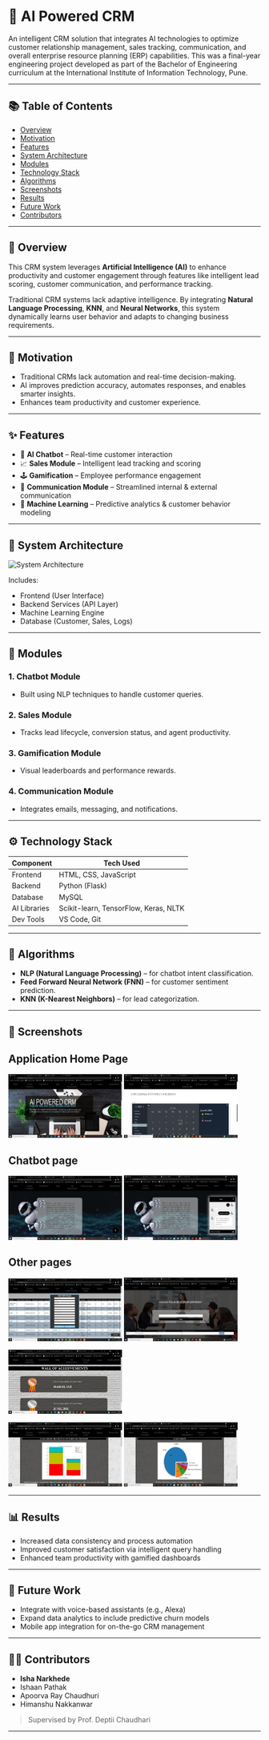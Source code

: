 
# 🤖 AI Powered CRM


An intelligent CRM solution that integrates AI technologies to optimize customer relationship management, sales tracking, communication, and overall enterprise resource planning (ERP) capabilities. This was a final-year engineering project developed as part of the Bachelor of Engineering curriculum at the International Institute of Information Technology, Pune.

---

## 📚 Table of Contents
- [Overview](#overview)
- [Motivation](#motivation)
- [Features](#features)
- [System Architecture](#system-architecture)
- [Modules](#modules)
- [Technology Stack](#technology-stack)
- [Algorithms](#algorithms)
- [Screenshots](#screenshots)
- [Results](#results)
- [Future Work](#future-work)
- [Contributors](#contributors)

---

## 📖 Overview

This CRM system leverages **Artificial Intelligence (AI)** to enhance productivity and customer engagement through features like intelligent lead scoring, customer communication, and performance tracking.

Traditional CRM systems lack adaptive intelligence. By integrating **Natural Language Processing**, **KNN**, and **Neural Networks**, this system dynamically learns user behavior and adapts to changing business requirements.

---

## 🚀 Motivation

- Traditional CRMs lack automation and real-time decision-making.
- AI improves prediction accuracy, automates responses, and enables smarter insights.
- Enhances team productivity and customer experience.

---

## ✨ Features

- 🤖 **AI Chatbot** – Real-time customer interaction
- 📈 **Sales Module** – Intelligent lead tracking and scoring
- 🕹️ **Gamification** – Employee performance engagement
- 💬 **Communication Module** – Streamlined internal & external communication
- 🧠 **Machine Learning** – Predictive analytics & customer behavior modeling

---

## 🧩 System Architecture

![System Architecture](https://via.placeholder.com/700x400.png?text=System+Architecture)

Includes:
- Frontend (User Interface)
- Backend Services (API Layer)
- Machine Learning Engine
- Database (Customer, Sales, Logs)

---

## 🧱 Modules

### 1. Chatbot Module
- Built using NLP techniques to handle customer queries.

### 2. Sales Module
- Tracks lead lifecycle, conversion status, and agent productivity.

### 3. Gamification Module
- Visual leaderboards and performance rewards.

### 4. Communication Module
- Integrates emails, messaging, and notifications.

---

## ⚙️ Technology Stack

| Component | Tech Used |
|----------|-----------|
| Frontend | HTML, CSS, JavaScript |
| Backend | Python (Flask) |
| Database | MySQL |
| AI Libraries | Scikit-learn, TensorFlow, Keras, NLTK |
| Dev Tools | VS Code, Git |

---

## 🧠 Algorithms

- **NLP (Natural Language Processing)** – for chatbot intent classification.
- **Feed Forward Neural Network (FNN)** – for customer sentiment prediction.
- **KNN (K-Nearest Neighbors)** – for lead categorization.

---

## 📸 Screenshots


## Application Home Page
<p float="left">
  <img src="assets/home_page.jpg" width="45%" />
  <img src="assets/home_page2.jpg" width="45%" />
</p>

## Chatbot page

<p float="left">
  <img src="assets/bot.jpg" width="45%" />
  <img src="assets/bot2.jpg" width="45%" />
</p>

## Other pages

<p float="left">
  <img src="assets/adding_sales.jpg" width="45%" />
  <img src="assets/employee_performance prediction.jpg" width="45%" />
</p>
<p float="left">
  <img src="assets/employee_reward.jpg" width="45%" />
</p>
<p float="left">
  <img src="assets/graph1.jpg" width="45%" />
  <img src="assets/graph2.jpg" width="45%" />
</p>

---

## 📊 Results

- Increased data consistency and process automation
- Improved customer satisfaction via intelligent query handling
- Enhanced team productivity with gamified dashboards

---

## 🔮 Future Work

- Integrate with voice-based assistants (e.g., Alexa)
- Expand data analytics to include predictive churn models
- Mobile app integration for on-the-go CRM management

---

## 👩‍💻 Contributors

- **Isha Narkhede**  
- Ishaan Pathak  
- Apoorva Ray Chaudhuri  
- Himanshu Nakkanwar  

> Supervised by Prof. Deptii Chaudhari

---

